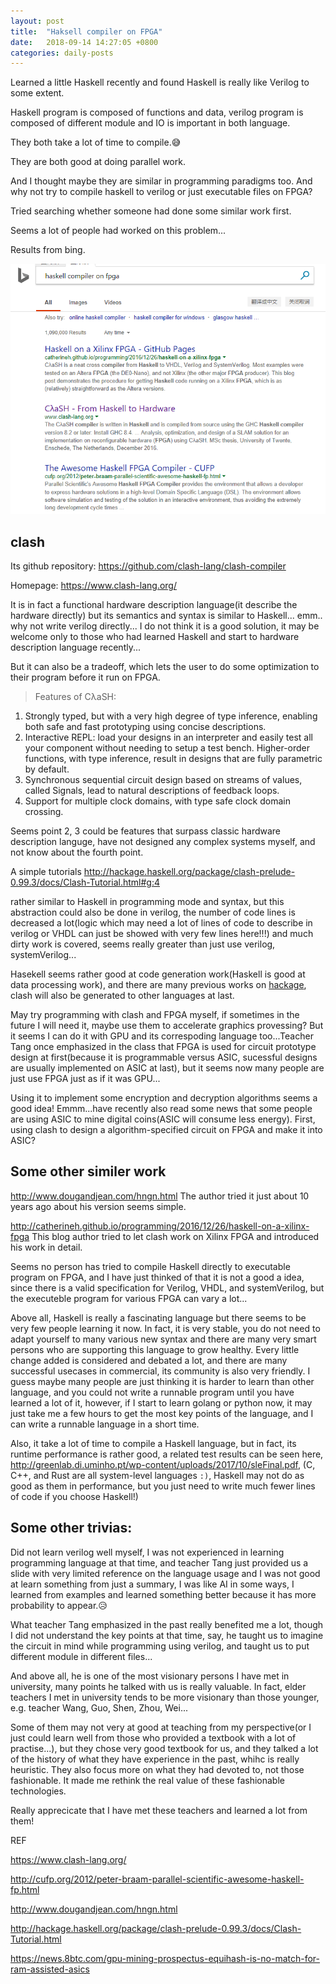 ```yaml
---
layout: post
title:  "Haksell compiler on FPGA"
date:   2018-09-14 14:27:05 +0800
categories: daily-posts
---
```


Learned a little Haskell recently and found Haskell is really like Verilog to some extent.

Haskell program is composed of functions and data, verilog program is composed of different module and IO is important in both language.

They both take a lot of time to compile.😅

They are both good at doing parallel work.

And I thought maybe they are similar in programming paradigms too. And why not try to compile haskell to verilog or just executable files on FPGA?

Tried searching whether someone had done some similar work first.

Seems a lot of people had worked on this problem...

Results from bing.

![search-results](images/search-results.png)


## clash
Its github repository: https://github.com/clash-lang/clash-compiler

Homepage: https://www.clash-lang.org/

It is in fact a functional hardware description language(it describe the hardware directly) but its semantics and syntax is similar to Haskell... emm.. why not write verilog directly... I do not think it is a good solution, it may be welcome only to those who had learned Haskell and start to hardware description language recently...

But it can also be a tradeoff, which lets the user to do some optimization to their program before it run on FPGA.

>Features of CλaSH:
1. Strongly typed, but with a very high degree of type inference, enabling both safe and fast prototyping using concise descriptions.
2. Interactive REPL: load your designs in an interpreter and easily test all your component without needing to setup a test bench.
Higher-order functions, with type inference, result in designs that are fully parametric by default.
3. Synchronous sequential circuit design based on streams of values, called Signals, lead to natural descriptions of feedback loops.
4. Support for multiple clock domains, with type safe clock domain crossing.

Seems point 2, 3 could be features that surpass classic hardware description languge, have not designed any complex systems myself, and not know about the fourth point.

A simple tutorials http://hackage.haskell.org/package/clash-prelude-0.99.3/docs/Clash-Tutorial.html#g:4

rather similar to Haskell in programming mode and syntax, but this abstraction could also be done in verilog, the number of code lines is decreased a lot(logic which may need a lot of lines of code to describe in verilog or VHDL can just be showed with very few lines here!!!) and much dirty work is covered, seems really greater than just use verilog, systemVerilog...

Hasekell seems rather good at code generation work(Haskell is good at data processing work), and there are many previous works on [hackage](http://hackage.haskell.org/packages/#cat:Code%20Generation), clash will also be generated to other languages at last.

May try programming with clash and FPGA myself, if sometimes in the future I will need it, maybe use them to accelerate graphics provessing? But it seems I can do it with GPU and its correspoding language too...Teacher Tang once emphasized in the class that FPGA is used for circuit prototype design at first(because it is programmable versus ASIC, sucessful designs are usually implemented on ASIC at last), but it seems now many people are just use FPGA just as if it was GPU...

Using it to implement some encryption and decryption algorithms seems a good idea! Emmm...have recently also read some news that some people are using ASIC to mine digital coins(ASIC will consume less energy). First, using clash to design a algorithm-specified circuit on FPGA and make it into ASIC?

## Some other similer work
http://www.dougandjean.com/hngn.html The author tried it just about 10 years ago about his version seems simple.

http://catherineh.github.io/programming/2016/12/26/haskell-on-a-xilinx-fpga This blog author tried to let clash work on Xilinx FPGA and introduced his work in detail.

Seems no person has tried to compile Haskell directly to executable program on FPGA, and I have just thinked of that it is not a good a idea, since there is a valid specification for Verilog, VHDL, and systemVerilog, but the executeble program for various FPGA can vary a lot...

Above all, Haskell is really a fascinating language but there seems to be very few people learning it now. In fact, it is very stable, you do not need to adapt yourself to many various new syntax and there are many very smart persons who are supporting this language to grow healthy. Every little change added is considered and debated a lot, and there are many successful usecases in commercial, its community is also very friendly. I guess maybe many people are just thinking it is harder to learn than other language, and you could not write a runnable program until you have learned a lot of it, however, if I start to learn golang or python now, it may just take me a few hours to get the most key points of the language, and I can write a runnable language in a short time. 

Also, it take a lot of time to compile a Haskell language, but in fact, its runtime performance is rather good, a related test results can be seen here, http://greenlab.di.uminho.pt/wp-content/uploads/2017/10/sleFinal.pdf, (C, C++, and Rust are all system-level languages `:)`, Haskell may not do as good as them in performance, but you just need to write much fewer lines of code if you choose Haskell!)

## Some other trivias:

Did not learn verilog well myself, I was not experienced in learning programming language at that time, and teacher Tang just provided us a slide with very limited reference on the language usage and I was not good at learn something from just a summary, I was like AI in some ways, I learned from examples and learned something better because it has more probability to appear.😥

What teacher Tang emphasized in the past really benefited me a lot, though I did not understand the key points at that time, say, he taught us to imagine the circuit in mind while programming using verilog, and taught us to put different module in different files...

And above all, he is one of the most visionary persons I have met in university, many points he talked with us is really valuable. In fact, elder teachers I met in university tends to be more visionary than those younger, e.g. teacher Wang, Guo, Shen, Zhou, Wei... 

Some of them may not very at good at teaching from my perspective(or I just could learn well from those who provided a textbook with a lot of practise...), but they chose very good textbook for us, and they talked a lot of the history of what they have experience in the past, whihc is really heuristic. They also focus more on what they had devoted to, not those fashionable. It made me rethink the real value of these fashionable technologies.

Really apprecicate that I have met these teachers and learned a lot from them!


REF

https://www.clash-lang.org/

http://cufp.org/2012/peter-braam-parallel-scientific-awesome-haskell-fp.html

http://www.dougandjean.com/hngn.html

http://hackage.haskell.org/package/clash-prelude-0.99.3/docs/Clash-Tutorial.html

https://news.8btc.com/gpu-mining-prospectus-equihash-is-no-match-for-ram-assisted-asics





